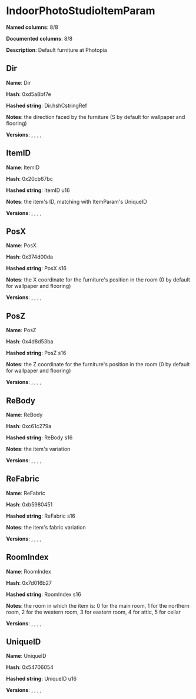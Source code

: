 # IndoorPhotoStudioItemParam
**Named columns**: 8/8

**Documented columns**: 8/8

**Description**: Default furniture at Photopia
## Dir

**Name**: Dir

**Hash**: 0xd5a8bf7e

**Hashed string**: Dir.hshCstringRef

**Notes**: the direction faced by the furniture (S by default for wallpaper and flooring)

**Versions**: , , , , 

## ItemID

**Name**: ItemID

**Hash**: 0x20cb67bc

**Hashed string**: ItemID u16

**Notes**: the item's ID, matching with ItemParam's UniqueID

**Versions**: , , , , 

## PosX

**Name**: PosX

**Hash**: 0x374d00da

**Hashed string**: PosX s16

**Notes**: the X coordinate for the furniture's position in the room (0 by default for wallpaper and flooring)

**Versions**: , , , , 

## PosZ

**Name**: PosZ

**Hash**: 0x4d8d53ba

**Hashed string**: PosZ s16

**Notes**: the Z coordinate for the furniture's position in the room (0 by default for wallpaper and flooring)

**Versions**: , , , , 

## ReBody

**Name**: ReBody

**Hash**: 0xc61c279a

**Hashed string**: ReBody s16

**Notes**: the item's variation

**Versions**: , , , , 

## ReFabric

**Name**: ReFabric

**Hash**: 0xb5980451

**Hashed string**: ReFabric s16

**Notes**: the item's fabric variation

**Versions**: , , , , 

## RoomIndex

**Name**: RoomIndex

**Hash**: 0x7d016b27

**Hashed string**: RoomIndex s16

**Notes**: the room in which the item is: 0 for the main room, 1 for the northern room, 2 for the western room, 3 for eastern room, 4 for attic, 5 for cellar

**Versions**: , , , , 

## UniqueID

**Name**: UniqueID

**Hash**: 0x54706054

**Hashed string**: UniqueID u16

**Versions**: , , , , 


